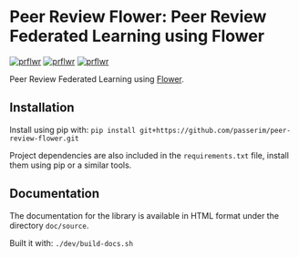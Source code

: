 # Peer Review Flower: Peer Review Federated Learning using Flower

[![prflwr](https://github.com/passerim/peer-review-flower/actions/workflows/prflwr.yml/badge.svg)](https://github.com/passerim/peer-review-flower/actions/workflows/prflwr.yml)
[![prflwr](https://github.com/passerim/peer-review-flower/actions/workflows/install.yml/badge.svg)](https://github.com/passerim/peer-review-flower/actions/workflows/install.yml)
[![prflwr](https://github.com/passerim/peer-review-flower/actions/workflows/docs.yml/badge.svg)](https://github.com/passerim/peer-review-flower/actions/workflows/docs.yml)

Peer Review Federated Learning using [Flower](https://github.com/adap/flower).

## Installation

Install using pip with: ```pip install git+https://github.com/passerim/peer-review-flower.git```

Project dependencies are also included in the ```requirements.txt``` file, install them using pip or a similar tools.

## Documentation

The documentation for the library is available in HTML format under the directory ```doc/source```.

Built it with: ```./dev/build-docs.sh```
